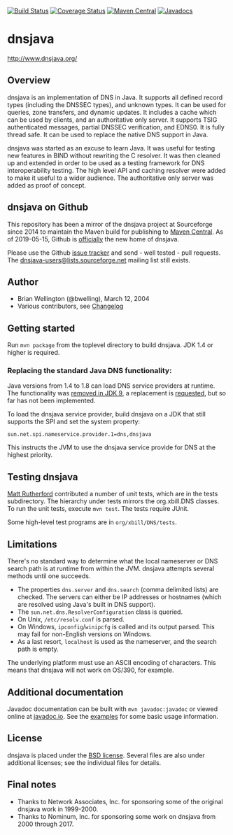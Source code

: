 [![Build Status](https://travis-ci.org/dnsjava/dnsjava.svg?branch=master)](https://travis-ci.org/dnsjava/dnsjava)
[![Coverage Status](https://coveralls.io/repos/dnsjava/dnsjava/badge.svg)](https://coveralls.io/r/dnsjava/dnsjava)
[![Maven Central](https://maven-badges.herokuapp.com/maven-central/dnsjava/dnsjava/badge.svg)](https://search.maven.org/artifact/dnsjava/dnsjava)
[![Javadocs](http://javadoc.io/badge/dnsjava/dnsjava.svg)](http://javadoc.io/doc/dnsjava/dnsjava)

# dnsjava

http://www.dnsjava.org/

## Overview

dnsjava is an implementation of DNS in Java.  It supports all defined record
types (including the DNSSEC types), and unknown types.  It can be used for
queries, zone transfers, and dynamic updates.  It includes a cache which can be
used by clients, and an authoritative only server.  It supports TSIG
authenticated messages, partial DNSSEC verification, and EDNS0.  It is fully
thread safe.  It can be used to replace the native DNS support in Java.

dnsjava was started as an excuse to learn Java.  It was useful for testing new
features in BIND without rewriting the C resolver.  It was then cleaned up and
extended in order to be used as a testing framework for DNS interoperability
testing.  The high level API and caching resolver were added to make it useful
to a wider audience.  The authoritative only server was added as proof of
concept.

## dnsjava on Github

This repository has been a mirror of the dnsjava project at Sourceforge
since 2014 to maintain the Maven build for publishing to
[Maven Central](https://search.maven.org/artifact/dnsjava/dnsjava).
As of 2019-05-15, Github is
[officially](https://sourceforge.net/p/dnsjava/mailman/message/36666800/)
the new home of dnsjava.

Please use the Github [issue tracker](https://github.com/dnsjava/dnsjava/issues) and send - well tested - pull
requests. The
[dnsjava-users@lists.sourceforge.net](mailto:dnsjava-users@lists.sourceforge.net)
mailing list still exists.

## Author

- Brian Wellington (@bwelling), March 12, 2004
- Various contributors, see [Changelog](Changelog)

## Getting started

Run `mvn package` from the toplevel directory to build dnsjava. JDK 1.4
or higher is required.

### Replacing the standard Java DNS functionality:

Java versions from 1.4 to 1.8 can load DNS service providers at runtime. The
functionality was [removed in JDK 9](https://bugs.openjdk.java.net/browse/JDK-8134577),
a replacement is [requested](https://bugs.openjdk.java.net/browse/JDK-8192780),
but so far has not been implemented.

To load the dnsjava service provider, build dnsjava on a JDK that still
supports the SPI and set the system property:

	sun.net.spi.nameservice.provider.1=dns,dnsjava

This instructs the JVM to use the dnsjava service provide for DNS at the
highest priority.


## Testing dnsjava

[Matt Rutherford](mailto:rutherfo@cs.colorado.edu) contributed a number of unit
tests, which are in the tests subdirectory.  The hierarchy under tests
mirrors the org.xbill.DNS classes.  To run the unit tests, execute
`mvn test`. The tests require JUnit.

Some high-level test programs are in `org/xbill/DNS/tests`.


## Limitations

There's no standard way to determine what the local nameserver or DNS search
path is at runtime from within the JVM.  dnsjava attempts several methods
until one succeeds.

- The properties `dns.server` and `dns.search` (comma delimited lists) are
  checked.  The servers can either be IP addresses or hostnames (which are
  resolved using Java's built in DNS support).
- The `sun.net.dns.ResolverConfiguration` class is queried.
- On Unix, `/etc/resolv.conf` is parsed.
- On Windows, `ipconfig`/`winipcfg` is called and its output parsed.  This may
  fail for non-English versions on Windows.
- As a last resort, `localhost` is used as the nameserver, and the search
  path is empty.

The underlying platform must use an ASCII encoding of characters.  This means
that dnsjava will not work on OS/390, for example.


## Additional documentation

Javadoc documentation can be built with `mvn javadoc:javadoc` or viewed online
at [javadoc.io](http://javadoc.io/doc/dnsjava/dnsjava). See the
[examples](EXAMPLES.md) for some basic usage information.


## License

dnsjava is placed under the [BSD license](LICENSE). Several files are also under
additional licenses; see the individual files for details.

## Final notes
- Thanks to Network Associates, Inc. for sponsoring some of the original
  dnsjava work in 1999-2000.
- Thanks to Nominum, Inc. for sponsoring some work on dnsjava from 2000 through 2017.

